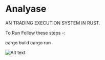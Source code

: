# Analyase

AN TRADING EXECUTION SYSTEM IN RUST.

To Run Follow these steps -:

cargo build 
cargo run 

![Alt text](https://file%252B.vscode-resource.vscode-cdn.net/Users/sumit/Desktop/Screenshot%25202025-07-09%2520at%252012.44.14%25E2%2580%25AFPM.png?version%253D1752045835865)